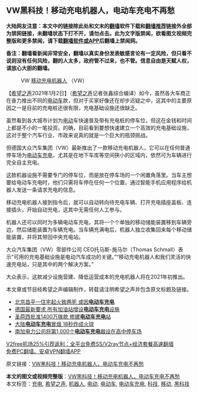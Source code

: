  <h2>VW黑科技！移动充电机器人，电动车充电不再愁</h2> <p class="notice"><b>大陆网友注意：本文中的链接除此处和文末的<a href="https://github.com/bannedbook/fanqiang" >翻墙</a>软件下载和<a href="https://github.com/killgcd/justmysocks/blob/master/README.md">翻墙推荐</a>链接外全部为禁网链接，未翻墙状态下打不开，请勿点击。此为文字版禁闻，欲看图文视频完整版和更多禁闻，请下载<a href="https://github.com/bannedbook/fanqiang">翻墙软件或APP</a>后翻墙上禁闻网。</p><p>备注：翻墙看新闻非常安全，翻墙以真实身份发表敏感言论有一定风险，但只看不说则没有任何风险，翻的人太多，政府管不过来，也不管。信息自由是天赋人权，请放心大胆的翻墙。</b></p>  <div class="entry"> <figure><figcaption>VW <a href="https://www.bannedbook.org/bnews/tag/%E7%A7%BB%E5%8A%A8/" class="st_tag internal_tag" rel="tag" title="标签 移动 下的日志">移动</a><a href="https://www.bannedbook.org/bnews/tag/%E5%85%85%E7%94%B5/" class="st_tag internal_tag" rel="tag" title="标签 充电 下的日志">充电</a><a href="https://www.bannedbook.org/bnews/tag/%e6%9c%ba%e5%99%a8%e4%ba%ba/" class="st_tag internal_tag" rel="tag" title="标签 机器人 下的日志">机器人</a> （VW）</figcaption></figure> <p>【<span class='wp_keywordlink_affiliate'><a href="https://www.soundofhope.org" title="希望之声" target="_blank">希望之声</a></span>2021年1月2日】（<a href="https://www.bannedbook.org/bnews/tag/%e5%b8%8c%e6%9c%9b%e4%b9%8b%e5%a3%b0/" class="st_tag internal_tag" rel="tag" title="标签 希望之声 下的日志">希望之声</a>记者张鑫综合编译）如今，虽然各大车商正在奋力推出不同的<a href="https://www.bannedbook.org/bnews/tag/%E7%94%B5%E5%8A%A8%E8%BD%A6/" class="st_tag internal_tag" rel="tag" title="标签 电动车 下的日志">电动车</a>款，但对于买家好像还在却步迟疑之中，这其中的主要原因之一是目前的充电桩还很有限，充电基础设施还很缺乏。</p> <p>虽然看到各大城市计划为<a href="https://www.bannedbook.org/bnews/tag/%E7%94%B5%E5%8A%A8/" class="st_tag internal_tag" rel="tag" title="标签 电动 下的日志">电动</a>车快速普及带有充电桩的停车位，但这在金钱和时间上都是不小的一笔投资。的确，目前看到要想快速建立一个高效的充电基础设施，这对于整个汽车行业、市政来说真的就是一个巨大的瓶颈挑战。</p> <p>但德国大众汽车集团（VW）最新推出了一款移动充电机器人，它可以在任何普通停车场为<a href="https://www.bannedbook.org/bnews/tag/%E7%94%B5%E5%8A%A8%E8%BD%A6%E5%85%85%E7%94%B5/" class="st_tag internal_tag" rel="tag" title="标签 电动车充电 下的日志">电动车充电</a>，尤其是在地下车库等空间狭小的区域内，依然可为车辆进行完全自主充电。</p> <p></p>  <p>这款机器设施不需要专门的停车位，而是放在停车场的一个闲置角落里。当车主想要给电动车充电时，他们只需将车停在任何一个位置，通过智能手机应用程序给机器人发送一条请求充电的信息。</p> <p>移动充电机器人接到指令后，就可以自动转向待充电车辆、打开充电插座盖板、连接插头，开始自动充电，这其中无需任何人工参与。</p> <p>机器人还可以同时为多辆电动车充电，其将一个个单独的移动储能装置移到车辆旁边，然后储能装置为车辆充电。当车辆充满电后，机器人独立收集回来每个移动储能装置，并将其带回中央充电站。</p> <p></p>  <p>大众汽车集团（VW）零部件公司 CEO托马斯-施马尔（Thomas Schmall）表示“可用的充电基础设施是电动汽车成功的关键。”“移动充电机器人和我们灵活的快速充电站，只是其中的两个解决方案。”</p> <p>大众表示，这款减少设施营建、降低运营成本的充电机器人将在2021年初推出。</p> <p>本文章或节目经希望之声编辑制作，转载请注明希望之声并包含原文标题及链接。</p> <ul class='op-related-articles' title='相关阅读'> <li><a href='https://www.bannedbook.org/bnews/baitai/20200630/1353080.html' target='_blank'>北京昌平一住宅起火致两死 或因<b>电动车充电</b></a></li> <li><a href='https://www.bannedbook.org/bnews/comments/20200606/1340364.html' target='_blank'>德国最新要求  所有加油站增设<b>电动车充电</b>设施</a></li> <li><a href='https://www.bannedbook.org/bnews/worldnews/usa/20191025/1212445.html' target='_blank'>圣荷西批准1400万拨款 修建<b>电动车充电</b>站</a></li> <li><a href='https://www.bannedbook.org/bnews/topimagenews/20180801/980134.html' target='_blank'>大陆<b>电动车充电</b>冒烟 18秒炸成火球</a></li> <li><a href='https://www.bannedbook.org/bnews/worldnews/usa/20180531/951166.html' target='_blank'>南加电力公司将第1,000个<b>电动车充电</b>器设在高中停车场</a></li> </ul> <p class="texttj"> <a href="https://github.com/bannedbook/fanqiang/wiki/V2ray%E6%9C%BA%E5%9C%BA" target="_blank">V2free机场25%引荐返利：全平台免费SS/V2ray节点+经济套餐高速翻墙</a><br/> <a href="https://github.com/bannedbook/fanqiang/wiki/%E7%A6%81%E9%97%BB%E7%BD%91%E5%AE%89%E5%8D%93%E7%BF%BB%E5%A2%99%E6%96%B0%E9%97%BBAPP" target="_blank">免费PC翻墙、安卓VPN翻墙APP</a></p><p>原文链接：<a class="src_link"  href="https://www.soundofhope.org/post/459713" target="_blank">VW黑科技！移动充电机器人，电动车充电不再愁</a></p> <a name='sharetosocial'></a>       <div><b>本文的图文或视频完整版</b>：<a href='https://www.bannedbook.org/bnews/comments/20210102/1459827.html'>VW黑科技！移动充电机器人，电动车充电不再愁</a></div>  </div><!--END ENTRY--> <div class="postfooter"> <div>本文标签：<a href="https://www.bannedbook.org/bnews/tag/%E5%85%85%E7%94%B5/" rel="tag">充电</a>, <a href="https://www.bannedbook.org/bnews/tag/%e5%b8%8c%e6%9c%9b%e4%b9%8b%e5%a3%b0/" rel="tag">希望之声</a>, <a href="https://www.bannedbook.org/bnews/tag/%e6%9c%ba%e5%99%a8%e4%ba%ba/" rel="tag">机器人</a>, <a href="https://www.bannedbook.org/bnews/tag/%E7%94%B5%E5%8A%A8/" rel="tag">电动</a>, <a href="https://www.bannedbook.org/bnews/tag/%E7%94%B5%E5%8A%A8%E8%BD%A6/" rel="tag">电动车</a>, <a href="https://www.bannedbook.org/bnews/tag/%E7%94%B5%E5%8A%A8%E8%BD%A6%E5%85%85%E7%94%B5/" rel="tag">电动车充电</a>, <a href="https://www.bannedbook.org/bnews/tag/%E7%A7%91%E6%8A%80/" rel="tag">科技</a>, <a href="https://www.bannedbook.org/bnews/tag/%E7%A7%BB%E5%8A%A8/" rel="tag">移动</a>, <a href="https://www.bannedbook.org/bnews/tag/%e9%bb%91%e7%a7%91%e6%8a%80/" rel="tag">黑科技</a></div>  </div><!--END POSTFOOTER--> 